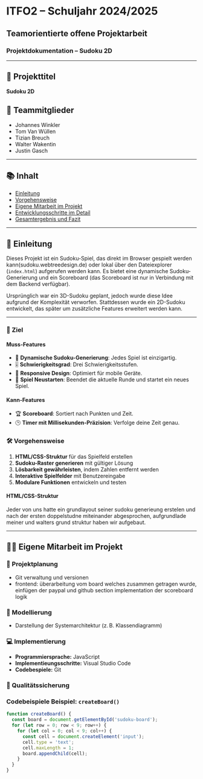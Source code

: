 # ITFO2 – Schuljahr 2024/2025  
## Teamorientierte offene Projektarbeit  
### Projektdokumentation – Sudoku 2D

---

## 📌 Projekttitel  
**Sudoku 2D**

## 👥 Teammitglieder  
- Johannes Winkler  
- Tom Van Wüllen  
- Tizian Breuch  
- Walter Wakentin 
- Justin Gasch

---

## 📚 Inhalt  
- [Einleitung](#einleitung)   
- [Vorgehensweise](#vorgehensweise)  
- [Eigene Mitarbeit im Projekt](#eigene-mitarbeit-im-projekt)  
- [Entwicklungsschritte im Detail](#entwicklungsschritte-im-detail)  
- [Gesamtergebnis und Fazit](#gesamtergebnis-und-fazit)  

---

## 🧩 Einleitung  
Dieses Projekt ist ein Sudoku-Spiel, das direkt im Browser gespielt werden kann(sudoku.webtreedesign.de) oder lokal über den Dateiexplorer (`index.html`) aufgerufen werden kann. Es bietet eine dynamische Sudoku-Generierung und ein Scoreboard (das Scoreboard ist nur in Verbindung mit dem Backend verfügbar).  

Ursprünglich war ein 3D-Sudoku geplant, jedoch wurde diese Idee aufgrund der Komplexität verworfen. Stattdessen wurde ein 2D-Sudoku entwickelt, das später um zusätzliche Features erweitert werden kann.

---

### 🎯 Ziel  
#### Muss-Features  
- 🎲 **Dynamische Sudoku-Generierung**: Jedes Spiel ist einzigartig.  
- 🎚️ **Schwierigkeitsgrad**: Drei Schwierigkeitsstufen.  
- 📱 **Responsive Design**: Optimiert für mobile Geräte.  
- 🔄 **Spiel Neustarten**: Beendet die aktuelle Runde und startet ein neues Spiel.  

#### Kann-Features  
- 🏆 **Scoreboard**: Sortiert nach Punkten und Zeit.  
- 🕒 **Timer mit Millisekunden-Präzision**: Verfolge deine Zeit genau.


### 🛠️ Vorgehensweise  
1. **HTML/CSS-Struktur** für das Spielfeld erstellen  
2. **Sudoku-Raster generieren** mit gültiger Lösung  
3. **Lösbarkeit gewährleisten**, indem Zahlen entfernt werden  
4. **Interaktive Spielfelder** mit Benutzereingabe  
5. **Modulare Funktionen** entwickeln und testen

#### HTML/CSS-Struktur
Jeder von uns hatte ein grundlayout seiner sudoku generieung erstelen und nach der ersten doppelstudne miteinander abgesprochen, aufgrundlade meiner und walters grund struktur haben wir aufgebaut.

---

## 👨‍💻 Eigene Mitarbeit im Projekt

### 🔄 Projektplanung  
- Git verwaltung und versionen
- frontend: überarbeitung vom board welches zusammen getragen wurde, einfügen der paypal und github section implementation der scoreboard logik

### 📐 Modellierung  
- Darstellung der Systemarchitektur (z. B. Klassendiagramm)

### 💻 Implementierung  
- **Programmiersprache:** JavaScript  
- **Implementieungsschritte:** Visual Studio Code  
- **Codebespiele:** Git

### 📁 Qualitätssicherung  

### Codebeispiele Beispiel: `createBoard()`
```js
function createBoard() {
  const board = document.getElementById('sudoku-board');
  for (let row = 0; row < 9; row++) {
    for (let col = 0; col < 9; col++) {
      const cell = document.createElement('input');
      cell.type = 'text';
      cell.maxLength = 1;
      board.appendChild(cell);
    }
  }
}
